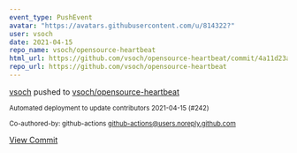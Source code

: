```yaml
---
event_type: PushEvent
avatar: "https://avatars.githubusercontent.com/u/814322?"
user: vsoch
date: 2021-04-15
repo_name: vsoch/opensource-heartbeat
html_url: https://github.com/vsoch/opensource-heartbeat/commit/4a11d23aa685046dbac73a901075c3d0ba587298
repo_url: https://github.com/vsoch/opensource-heartbeat
---
```


<a href='https://github.com/vsoch' target='_blank'>vsoch</a> pushed to <a href='https://github.com/vsoch/opensource-heartbeat' target='_blank'>vsoch/opensource-heartbeat</a>

<small>Automated deployment to update contributors 2021-04-15 (#242)

Co-authored-by: github-actions <github-actions@users.noreply.github.com></small>

<a href='https://github.com/vsoch/opensource-heartbeat/commit/4a11d23aa685046dbac73a901075c3d0ba587298' target='_blank'>View Commit</a>